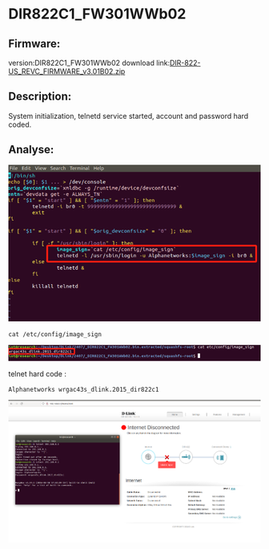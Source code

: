 # DIR822C1_FW301WWb02
## Firmware:
version:DIR822C1_FW301WWb02
download link:[DIR-822-US_REVC_FIRMWARE_v3.01B02.zip](https://support.dlink.com/resource/products/DIR-822-US/REVC/DIR-822-US_REVC_FIRMWARE_v3.01B02.zip)
## Description:
System initialization, telnetd service started, account and password hard coded.
## Analyse:
![](vx_images/505002916247049.png )
```
cat /etc/config/image_sign
```
![](vx_images/100453116267215.png )

telnet hard code : 
```
Alphanetworks wrgac43s_dlink.2015_dir822c1
```
![](vx_images/592033117259884.png )

